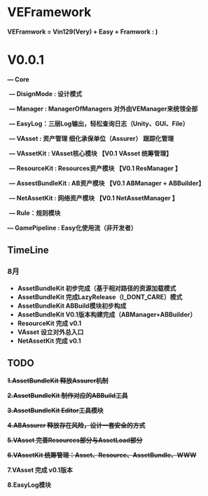 # VEFramework
**VEFramwork = Vin129(Very) + Easy + Framwork  : )**



# V0.0.1

**— Core**

​	**— DisignMode  : 设计模式**

​	**— Manager : ManagerOfManagers   对外由VEManager来统领全部**

​	**— EasyLog：三层Log输出，轻松查询日志（Unity、GUI、File）**

​	**— VAsset  : 资产管理    细化承保单位（Assurer） 跟踪化管理**

​		**— VAssetKit : VAsset核心模块  【V0.1  VAsset 统筹管理】**

​		**— ResourceKit : Resources资产模块  【V0.1  ResManager 】**

​		**— AssestBundleKit : AB资产模块  【V0.1  ABManager + ABBuilder】**

​		**— NetAssetKit : 网络资产模块  【V0.1  NetAssetManager 】**

​		**— Rule：规则模块**



**— GamePipeline : Easy化使用流（非开发者）**





## TimeLine

### 8月

- **AssetBundleKit 初步完成（基于相对路径的资源加载模式**
- **AssetBundleKit 完成LazyRelease（I_DONT_CARE）模式**
- **AssetBundleKit ABBuild模块初步构成**
- **AssetBundleKit V0.1版本构建完成（ABManager+ABBuilder）**
- **ResourceKit 完成 v0.1**
- **VAsset 设立对外总入口**
- **NetAssetKit 完成 v0.1**

## TODO

**~~1.AssetBundleKit 释放Assurer机制~~**

**~~2.AssetBundleKit 制作对应的ABBuild工具~~**

**~~3.AssetBundleKit Editor工具模块~~**

**~~4.ABAssurer 释放存在风险，设计一套安全的方式~~**

**~~5.VAsset 完善Resources部分与AssetLoad部分~~**

**~~6.VAssetKit 统筹管理：Asset、Resource、AssetBundle、WWW~~**

**7.VAsset 完成 v0.1版本**

**8.EasyLog模块**